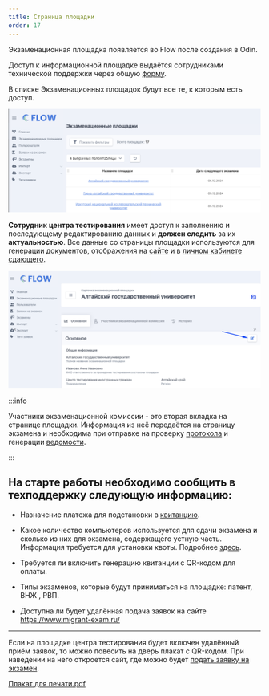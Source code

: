 ```yaml
---
title: Страница площадки
order: 17
---
```


Экзаменационная площадка появляется во Flow после создания в Odin.

Доступ к информационной площадке выдаётся сотрудниками технической поддержки через общую [форму](https://forms.yandex.ru/cloud/662cbe9243f74fea695ffa27/).

В списке  Экзаменационных площадок  будут все те, к которым есть доступ.

![](<../.gitbook/assets/image (356).png>)

**Сотрудник центра тестирования** имеет доступ к заполнению и последующему редактированию данных и **должен следить** за их **актуальностью**. Все данные со страницы площадки используются для генерации документов, отображения на [сайте](https://www.migrant-exam.ru/) и в [личном кабинете сдающего](https://informa.gitbook.io/exam/lk-sdayushego.-poetapnoe-zapolnenie-dokumentov).

![](<../.gitbook/assets/image (359).png>)

:::info 

Участники экзаменационной комиссии - это вторая вкладка на странице площадки. Информация из неё передаётся на страницу экзамена и необходима при отправке на проверку [протокола](./protokol-ekzamena.-statusy-protokola) и генерации [ведомости](./vedomost-po-itogam-ekzamena.-statusy-vedomosti).

:::

## На старте работы необходимо сообщить в техподдержку следующую информацию:

-  Назначение платежа для подстановки в [квитанцию](./../voprosy/flow-sposoby-oplaty/kak-raspechatat-kvitanciyu-s-qr-kodom-dlya-oplaty).

-  Какое количество компьютеров используется для сдачи экзамена и сколько из них для экзамена, содержащего устную часть. Информация требуется для установки квоты. Подробнее [здесь](./../centr-testirovaniya-v-odin/kvota-ustnoi-chasti-ekzamena).

-  Требуется ли включить генерацию квитанции с QR-кодом для оплаты.

-  Типы экзаменов, которые будут приниматься на площадке: патент, ВНЖ , РВП.

-  Доступна ли будет удалённая подача заявок на сайте <https://www.migrant-exam.ru/>

---

Если на площадке центра тестирования будет включен удалённый приём заявок, то можно повесить на дверь плакат с QR-кодом. При наведении на него откроется сайт, где можно будет [подать заявку на экзамен](./dobavlenie-zayavki-s-lendinga/_index).

[Плакат для печати.pdf](<./Плакат для печати.pdf>)